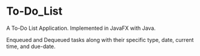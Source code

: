 # To-Do_List
A To-Do List Application. Implemented in JavaFX with Java.

Enqueued and Dequeued tasks along with their specific type, date, current time, and due-date.
